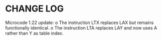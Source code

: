 # CHANGE LOG
Microcode 1.22 update:
o The instruction LTX replaces LAX but remains functionally identical.
o The instruction LTA replaces LAY and now uses A rather than Y as table index.
